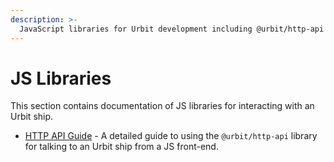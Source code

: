 ```yaml
---
description: >-
  JavaScript libraries for Urbit development including @urbit/http-api for communicating with a Gall agent backend from a React web frontend.
---
```


# JS Libraries

This section contains documentation of JS libraries for interacting with an Urbit ship.

- [HTTP API Guide](./http-api-guide.md) - A detailed guide to using the `@urbit/http-api` library for talking to an Urbit ship from a JS front-end.
